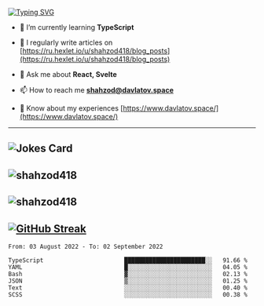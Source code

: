 [![Typing SVG](https://readme-typing-svg.herokuapp.com?font=Turret+Road&height=30&lines=HI!+I%60m+Frontend+Developer)](https://git.io/typing-svg)

- 🌱 I’m currently learning **TypeScript**

- 📝 I regularly write articles on [https://ru.hexlet.io/u/shahzod418/blog_posts](https://ru.hexlet.io/u/shahzod418/blog_posts)

- 💬 Ask me about **React, Svelte**

- 📫 How to reach me **shahzod@davlatov.space**

- 📄 Know about my experiences [https://www.davlatov.space/](https://www.davlatov.space/)

---
![Jokes Card](https://readme-jokes.vercel.app/api?theme=radical)
---
![shahzod418](https://github-readme-stats.vercel.app/api/top-langs?username=shahzod418&show_icons=true&theme=radical&locale=en&layout=compact)
---
![shahzod418](https://github-readme-stats.vercel.app/api?username=shahzod418&show_icons=true&theme=radical&locale=en&count_private=true)
---
[![GitHub Streak](http://github-readme-streak-stats.herokuapp.com?user=shahzod418&theme=radical&date_format=M%20j%5B%2C%20Y%5D)](https://git.io/streak-stats)
---
<!--START_SECTION:waka-->

```text
From: 03 August 2022 - To: 02 September 2022

TypeScript                       ███████████████████████░░   91.66 %
YAML                             █░░░░░░░░░░░░░░░░░░░░░░░░   04.05 %
Bash                             ▓░░░░░░░░░░░░░░░░░░░░░░░░   02.13 %
JSON                             ▒░░░░░░░░░░░░░░░░░░░░░░░░   01.25 %
Text                             ░░░░░░░░░░░░░░░░░░░░░░░░░   00.40 %
SCSS                             ░░░░░░░░░░░░░░░░░░░░░░░░░   00.38 %
```

<!--END_SECTION:waka-->

